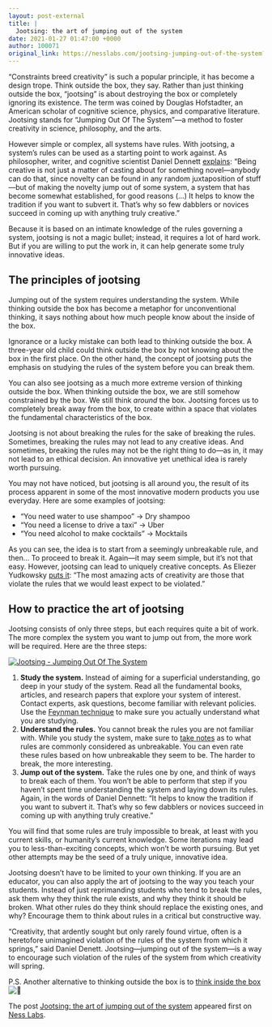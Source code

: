 ```yaml
---
layout: post-external
title: |
  Jootsing: the art of jumping out of the system
date: 2021-01-27 01:47:00 +0000
author: 100071
original_link: https://nesslabs.com/jootsing-jumping-out-of-the-system?utm_source=rss&utm_medium=rss&utm_campaign=jootsing-jumping-out-of-the-system
---
```


“Constraints breed creativity” is such a popular principle, it has become a design trope. Think outside the box, they say. Rather than just thinking outside the box, “jootsing” is about destroying the box or completely ignoring its existence. The term was coined by Douglas Hofstadter, an American scholar of cognitive science, physics, and comparative literature. Jootsing stands for “Jumping Out Of The System”—a method to foster creativity in science, philosophy, and the arts.

However simple or complex, all systems have rules. With jootsing, a system’s rules can be used as a starting point to work against. As philosopher, writer, and cognitive scientist Daniel Dennett [explains](https://amzn.to/2YlILxS): “Being creative is not just a matter of casting about for something novel—anybody can do that, since novelty can be found in any random juxtaposition of stuff—but of making the novelty jump out of some system, a system that has become somewhat established, for good reasons (…) It helps to know the tradition if you want to subvert it. That’s why so few dabblers or novices succeed in coming up with anything truly creative.”

Because it is based on an intimate knowledge of the rules governing a system, jootsing is not a magic bullet; instead, it requires a lot of hard work. But if you are willing to put the work in, it can help generate some truly innovative ideas.

## The principles of jootsing

Jumping out of the system requires understanding the system. While thinking outside the box has become a metaphor for unconventional thinking, it says nothing about how much people know about the inside of the box.

Ignorance or a lucky mistake can both lead to thinking outside the box. A three-year old child could think outside the box by not knowing about the box in the first place. On the other hand, the concept of jootsing puts the emphasis on studying the rules of the system before you can break them.

You can also see jootsing as a much more extreme version of thinking outside the box. When thinking outside the box, we are still somehow constrained by the box. We still think _around_ the box. Jootsing forces us to completely break away from the box, to create within a space that violates the fundamental characteristics of the box.

Jootsing is not about breaking the rules for the sake of breaking the rules. Sometimes, breaking the rules may not lead to any creative ideas. And sometimes, breaking the rules may not be the right thing to do—as in, it may not lead to an ethical decision. An innovative yet unethical idea is rarely worth pursuing.

You may not have noticed, but jootsing is all around you, the result of its process apparent in some of the most innovative modern products you use everyday. Here are some examples of jootsing:

- “You need water to use shampoo” → Dry shampoo
- “You need a license to drive a taxi” → Uber
- “You need alcohol to make cocktails” → Mocktails

As you can see, the idea is to start from a seemingly unbreakable rule, and then… To proceed to break it. Again—it may seem simple, but it’s not that easy. However, jootsing can lead to uniquely creative concepts. As Eliezer Yudkowsky [puts it](https://www.lesswrong.com/posts/KKLQp934n77cfZpPn/lawful-creativity): “The most amazing acts of creativity are those that violate the rules that we would least expect to be violated.”

## How to practice the art of jootsing

Jootsing consists of only three steps, but each requires quite a bit of work. The more complex the system you want to jump out from, the more work will be required. Here are the three steps:

[![Jootsing - Jumping Out Of The System](https://nesslabs.com/wp-content/uploads/2021/01/jootsing-jumping-out-of-the-system-banner.png)](https://nesslabs.com/wp-content/uploads/2021/01/jootsing-jumping-out-of-the-system-banner.png)

1. **Study the system.** Instead of aiming for a superficial understanding, go deep in your study of the system. Read all the fundamental books, articles, and research papers that explore your system of interest. Contact experts, ask questions, become familiar with relevant policies. Use the [Feynman technique](https://nesslabs.com/feynman-technique) to make sure you actually understand what you are studying.
2. **Understand the rules.** You cannot break the rules you are not familiar with. While you study the system, make sure to [take notes](https://nesslabs.com/how-to-choose-the-right-note-taking-app) as to what rules are commonly considered as unbreakable. You can even rate these rules based on how unbreakable they seem to be. The harder to break, the more interesting.
3. **Jump out of the system.** Take the rules one by one, and think of ways to break each of them. You won’t be able to perform that step if you haven’t spent time understanding the system and laying down its rules. Again, in the words of Daniel Dennett: “It helps to know the tradition if you want to subvert it. That’s why so few dabblers or novices succeed in coming up with anything truly creative.”

You will find that some rules are truly impossible to break, at least with you current skills, or humanity’s current knowledge. Some iterations may lead you to less-than-exciting concepts, which won’t be worth pursuing. But yet other attempts may be the seed of a truly unique, innovative idea.

Jootsing doesn’t have to be limited to your own thinking. If you are an educator, you can also apply the art of jootsing to the way you teach your students. Instead of just reprimanding students who tend to break the rules, ask them why they think the rule exists, and why they think it should be broken. What other rules do they think should replace the existing ones, and why? Encourage them to think about rules in a critical but constructive way.

“Creativity, that ardently sought but only rarely found virtue, often is a heretofore unimagined violation of the rules of the system from which it springs,” said Daniel Denett. Jootsing—jumping out of the system—is a way to encourage such violation of the rules of the system from which creativity will spring.

P.S. Another alternative to thinking outside the box is to [think inside the box](https://nesslabs.com/systematic-inventive-thinking-inside-the-box) ![🙂](https://s.w.org/images/core/emoji/13.0.1/72x72/1f642.png)

The post [Jootsing: the art of jumping out of the system](https://nesslabs.com/jootsing-jumping-out-of-the-system) appeared first on [Ness Labs](https://nesslabs.com).
